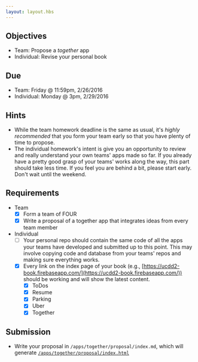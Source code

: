 ```yaml
---
layout: layout.hbs
---
```


## Objectives

* Team: Propose a _together_ app
* Individual: Revise your personal book

## Due

* Team: Friday @ 11:59pm, 2/26/2016
* Individual: Monday @ 3pm, 2/29/2016

## Hints

* While the team homework deadline is the same as usual, it's _highly recommended_
that you form your team early so that you have plenty of time to propose.
* The individual homework's intent is give you an opportunity to review and
really understand your own teams' apps made so far. If you already have a pretty good grasp
of your teams' works along the way, this part should take less time. If you feel you are
behind a bit, please start early. Don't wait until the weekend.

## Requirements

* Team
  * [X] Form a team of FOUR
  * [X] Write a proposal of a together app that integrates ideas from every team
  member

* Individual
  * [ ] Your personal repo should contain the same code of all the apps your teams
  have developed and submitted up to this point. This may involve copying code and database
  from your teams' repos and making sure everything works.
  * [X] Every link on the index page of your book (e.g.,
    [https://ucdd2-book.firebaseapp.com/](https://ucdd2-book.firebaseapp.com/))
    should be working and will show the latest content.
    * [X] ToDos
    * [X] Resume
    * [X] Parking
    * [X] Uber
    * [X] Together

## Submission
* Write your proposal in `/apps/together/proposal/index.md`, which will generate
[`/apps/together/proposal/index.html`](/apps/together/proposal/index.html)
